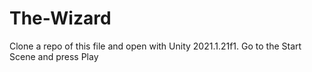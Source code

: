 # The-Wizard
Clone a repo of this file and open with Unity 2021.1.21f1.
Go to the Start Scene and press Play
